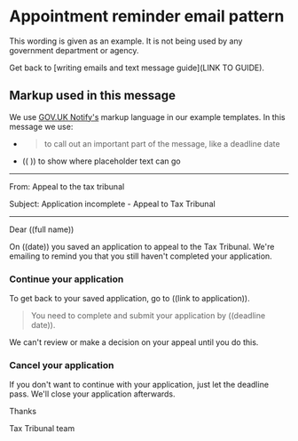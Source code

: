 # Appointment reminder email pattern

This wording is given as an example. It is not being used by any government department or agency.

Get back to [writing emails and text message guide](LINK TO GUIDE). 

## Markup used in this message

We use [GOV.UK Notify's](https://www.notifications.service.gov.uk) markup language in our example templates. 
In this message we use:

- > to call out an important part of the message, like a deadline date
- (( )) to show where placeholder text can go

***

From: Appeal to the tax tribunal

Subject: Application incomplete - Appeal to Tax Tribunal

***

Dear ((full name))

On ((date)) you saved an application to appeal to the Tax Tribunal. We're emailing to remind you that you still haven't completed your application. 

### Continue your application

To get back to your saved application, go to ((link to application)).

> You need to complete and submit your application by ((deadline date)). 

We can't review or make a decision on your appeal until you do this.

### Cancel your application

If you don't want to continue with your application, just let the deadline pass. We'll close your application afterwards.

Thanks

Tax Tribunal team

